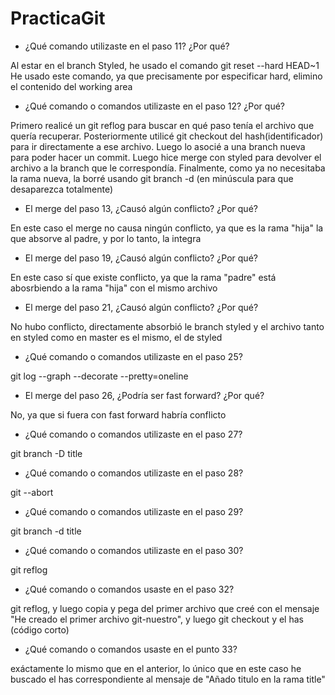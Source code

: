 # PracticaGit

- ¿Qué comando utilizaste en el paso 11? ¿Por qué?

Al estar en el branch Styled, he usado el comando git reset --hard HEAD~1
He usado este comando, ya que precisamente por especificar hard, elimino el contenido del working area

- ¿Qué comando o comandos utilizaste en el paso 12? ¿Por qué?

Primero realicé un git reflog para buscar en qué paso tenía el archivo que quería recuperar.
Posteriormente utilicé git checkout del hash(identificador) para ir directamente a ese archivo.
Luego lo asocié a una branch nueva para poder hacer un commit.
Luego hice merge con styled para devolver el archivo a la branch que le correspondía.
Finalmente, como ya no necesitaba la rama nueva, la borré usando git branch -d (en minúscula para que desaparezca totalmente)

- El merge del paso 13, ¿Causó algún conflicto? ¿Por qué?

En este caso el merge no causa ningún conflicto, ya que es la rama "hija" la que absorve al padre, y por lo tanto, la integra

- El merge del paso 19, ¿Causó algún conflicto? ¿Por qué? 

En este caso sí que existe conflicto, ya que la rama "padre" está abosrbiendo a la rama "hija" con el mismo archivo

- El merge del paso 21, ¿Causó algún conflicto? ¿Por qué? 

No hubo conflicto, directamente absorbió le branch styled y el archivo tanto en styled como en master es el mismo, el de styled

- ¿Qué comando o comandos utilizaste en el paso 25?

git log --graph --decorate --pretty=oneline

- El merge del paso 26, ¿Podría ser fast forward? ¿Por qué? 

No, ya que si fuera con fast forward habría conflicto

- ¿Qué comando o comandos utilizaste en el paso 27?

git branch -D title

- ¿Qué comando o comandos utilizaste en el paso 28? 

git --abort

- ¿Qué comando o comandos utilizaste en el paso 29? 

git branch -d title

- ¿Qué comando o comandos utilizaste en el paso 30? 

git reflog

- ¿Qué comando o comandos usaste en el paso 32?

git reflog, y luego copia y pega del primer archivo que creé con el mensaje "He creado el primer archivo git-nuestro", y luego git checkout y el has (código corto)

- ¿Qué comando o comandos usaste en el punto 33?

exáctamente lo mismo que en el anterior, lo único que en este caso he buscado el has correspondiente al mensaje de "Añado titulo en la rama title"
